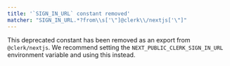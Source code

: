 ```yaml
---
title: '`SIGN_IN_URL` constant removed'
matcher: "SIGN_IN_URL.*?from\\s['\"]@clerk\\/nextjs['\"]"
---
```


This deprecated constant has been removed as an export from `@clerk/nextjs`. We recommend setting the `NEXT_PUBLIC_CLERK_SIGN_IN_URL` environment variable and using this instead.
